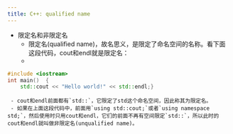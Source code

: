 ```yaml
---
title: C++: qualified name
---
```

- 限定名和非限定名
	 - 限定名(qualified name)，故名思义，是限定了命名空间的名称。看下面这段代码，cout和endl就是限定名：
	 - 
```c++
#include <iostream>
int main()  {
    std::cout << "Hello world!" << std::endl;}
```
	 - cout和endl前面都有`std::`，它限定了std这个命名空间，因此称其为限定名。
	 - 如果在上面这段代码中，前面用`using std::cout;`或者`using namespace std;`，然后使用时只用cout和endl，它们的前面不再有空间限定`std::`，所以此时的cout和endl就叫做非限定名(unqualified name)。